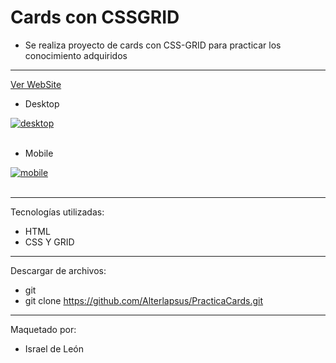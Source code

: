 # Cards con CSSGRID
- Se realiza proyecto de cards con CSS-GRID para practicar los conocimiento adquiridos

---
<a href="https://cardspractica.netlify.app/">Ver WebSite</a>

- Desktop

<a href="https://postimg.cc/14gQt2GK" target="_blank"><img src="https://i.postimg.cc/SQdNZpjH/desktop.png" alt="desktop"/></a><br/><br/>



- Mobile

<a href="https://postimages.org/" target="_blank"><img src="https://i.postimg.cc/vHm8kSVT/mobile.png" alt="mobile"/></a><br/><br/>


---

Tecnologías utilizadas:

- HTML 
- CSS Y GRID

---


Descargar de archivos: 

- git 
- git clone https://github.com/Alterlapsus/PracticaCards.git

---

Maquetado por: 

- Israel de León 


